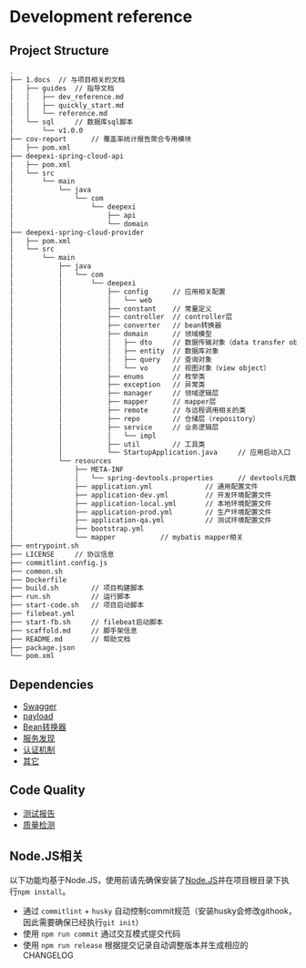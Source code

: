 # Development reference

## Project Structure

```txt
.
├── 1.docs  // 与项目相关的文档
│   ├── guides  // 指导文档
│   │   ├── dev_reference.md
│   │   ├── quickly_start.md
│   │   └── reference.md
│   └── sql     // 数据库sql脚本
│       └── v1.0.0
├── cov-report      // 覆盖率统计报告聚合专用模块 
│   ├── pom.xml
├── deepexi-spring-cloud-api
│   ├── pom.xml
│   └── src
│       └── main
│           └── java
│               └── com
│                   └── deepexi
│                       ├── api
│                       └── domain
├── deepexi-spring-cloud-provider
│   ├── pom.xml
│   └── src
│       └── main
│           ├── java
│           │   └── com
│           │       └── deepexi
│           │           ├── config      // 应用相关配置
│           │           │   └── web
│           │           ├── constant    // 常量定义
│           │           ├── controller  // controller层
│           │           ├── converter   // bean转换器
│           │           ├── domain      // 领域模型
│           │           │   ├── dto     // 数据传输对象（data transfer object）
│           │           │   ├── entity  // 数据库对象
│           │           │   ├── query   // 查询对象
│           │           │   └── vo      // 视图对象（view object）
│           │           ├── enums       // 枚举类
│           │           ├── exception   // 异常类
│           │           ├── manager     // 领域逻辑层
│           │           ├── mapper      // mapper层
│           │           ├── remote      // 与远程调用相关的类
│           │           ├── repo        // 仓储层（repository）
│           │           ├── service     // 业务逻辑层
│           │           │   └── impl
│           │           ├── util        // 工具类
│           │           └── StartupApplication.java     // 应用启动入口
│           └── resources
│               ├── META-INF
│               │   └── spring-devtools.properties      // devtools元数据
│               ├── application.yml             // 通用配置文件
│               ├── application-dev.yml         // 开发环境配置文件
│               ├── application-local.yml       // 本地环境配置文件
│               ├── application-prod.yml        // 生产环境配置文件
│               ├── application-qa.yml          // 测试环境配置文件
│               ├── bootstrap.yml
│               └── mapper           // mybatis mapper相关
├── entrypoint.sh
├── LICENSE     // 协议信息
├── commitlint.config.js
├── common.sh
├── Dockerfile
├── build.sh        // 项目构建脚本
├── run.sh          // 运行脚本
├── start-code.sh   // 项目启动脚本
├── filebeat.yml
├── start-fb.sh     // filebeat启动脚本
├── scaffold.md     // 脚手架信息
├── README.md       // 帮助文档
├── package.json
└── pom.xml
```

## Dependencies

- [Swagger](./dependencies/swagger.md)
- [payload](./dependencies/payload.md)
- [Bean转换器](./dependencies/converter.md)
- [服务发现](./dependencies/eureka.md)
- [认证机制](./dependencies/jwt.md)
- [其它](./dependencies/others.md)


## Code Quality

- [测试报告](./dependencies/jacoco.md)
- [质量检测](./dependencies/sonar.md)

## Node.JS相关

以下功能均基于Node.JS，使用前请先确保安装了[Node.JS](https://nodejs.org/zh-cn/download/)并在项目根目录下执行`npm install`。

- 通过 `commitlint` + `husky` 自动控制commit规范（安装husky会修改githook，因此需要确保已经执行`git init`）
- 使用 `npm run commit` 通过交互模式提交代码
- 使用 `npm run release` 根据提交记录自动调整版本并生成相应的CHANGELOG
